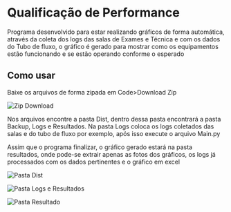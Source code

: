<h1>Qualificação de Performance</h1>
<p>Programa desenvolvido para estar realizando gráficos de forma automática, através da coleta dos logs das salas de Exames e Técnica e com os dados do Tubo de fluxo, o gráfico é gerado para mostrar como os equipamentos estão funcionando e se estão operando conforme o esperado</p>

<h2>Como usar</h2>
<p>Baixe os arquivos de forma zipada em Code>Download Zip</p>

![Zip Download](https://github.com/user-attachments/assets/9c6cd516-71c2-4414-8be5-86e5a412ebf6)

<p>Nos arquivos encontre a pasta Dist, dentro dessa pasta encontrará a pasta Backup, Logs e Resultados. Na pasta Logs coloca os logs coletados das salas e do tubo de fluxo por exemplo, após isso execute o arquivo Main.py</p>

<p>Assim que o programa finalizar, o gráfico gerado estará na pasta resultados, onde pode-se extrair apenas as fotos dos gráficos, os logs já processados com os dados pertinentes e o gráfico em excel</p>

![Pasta Dist](https://github.com/user-attachments/assets/f72970e3-0299-4b8e-adb1-ef7491f600df)

![Pasta Logs e Resultados](https://github.com/user-attachments/assets/69351a54-27bf-4bcc-9f0e-1001c3f616e6)

![Pasta Resultado](https://github.com/user-attachments/assets/c61d93f2-74a9-44d3-9f82-52f57b0ea8f2)
